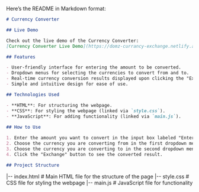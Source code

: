 Here’s the README in Markdown format:

```markdown
# Currency Converter

## Live Demo

Check out the live demo of the Currency Converter:  
[Currency Converter Live Demo](https://domz-currancy-exchange.netlify.app/)

## Features

- User-friendly interface for entering the amount to be converted.
- Dropdown menus for selecting the currencies to convert from and to.
- Real-time currency conversion results displayed upon clicking the "Exchange" button.
- Simple and intuitive design for ease of use.

## Technologies Used

- **HTML**: For structuring the webpage.
- **CSS**: For styling the webpage (linked via `style.css`).
- **JavaScript**: For adding functionality (linked via `main.js`).
  
## How to Use

1. Enter the amount you want to convert in the input box labeled "Enter Number".
2. Choose the currency you are converting from in the first dropdown menu labeled "From".
3. Choose the currency you are converting to in the second dropdown menu labeled "To".
4. Click the "Exchange" button to see the converted result.

## Project Structure

```
|-- index.html    # Main HTML file for the structure of the page
|-- style.css     # CSS file for styling the webpage
|-- main.js       # JavaScript file for functionality
```
```
